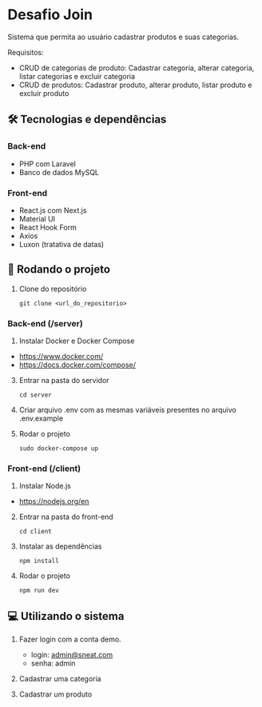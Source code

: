 # Desafio Join

Sistema que permita ao usuário cadastrar produtos e suas categorias.

Requisitos:

- CRUD de categorias de produto: Cadastrar categoria, alterar categoria, listar categorias e excluir categoria
- CRUD de produtos: Cadastrar produto, alterar produto, listar produto e excluir produto

## 🛠️ Tecnologias e dependências

### Back-end

- PHP com Laravel
- Banco de dados MySQL

### Front-end

- React.js com Next.js
- Material UI
- React Hook Form
- Axios
- Luxon (tratativa de datas)

## 📂 Rodando o projeto

1. Clone do repositório

   ```
   git clone <url_do_repositorio>
   ```

### Back-end (/server)

1. Instalar Docker e Docker Compose

- https://www.docker.com/
- https://docs.docker.com/compose/

3. Entrar na pasta do servidor

   ```
   cd server
   ```

4. Criar arquivo .env com as mesmas variáveis presentes no arquivo .env.example

5. Rodar o projeto

   ```
   sudo docker-compose up
   ```

### Front-end (/client)

1. Instalar Node.js

- https://nodejs.org/en

2. Entrar na pasta do front-end

   ```
   cd client
   ```

3. Instalar as dependências

   ```
   npm install
   ```

4. Rodar o projeto

   ```
   npm run dev
   ```

## 💻 Utilizando o sistema

1. Fazer login com a conta demo.

   - login: admin@sneat.com
   - senha: admin

2. Cadastrar uma categoria

3. Cadastrar um produto

